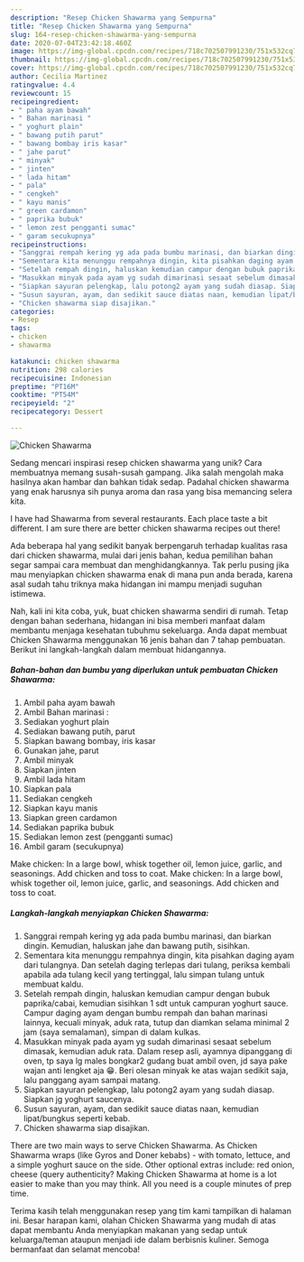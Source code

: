 ```yaml
---
description: "Resep Chicken Shawarma yang Sempurna"
title: "Resep Chicken Shawarma yang Sempurna"
slug: 164-resep-chicken-shawarma-yang-sempurna
date: 2020-07-04T23:42:18.460Z
image: https://img-global.cpcdn.com/recipes/718c702507991230/751x532cq70/chicken-shawarma-foto-resep-utama.jpg
thumbnail: https://img-global.cpcdn.com/recipes/718c702507991230/751x532cq70/chicken-shawarma-foto-resep-utama.jpg
cover: https://img-global.cpcdn.com/recipes/718c702507991230/751x532cq70/chicken-shawarma-foto-resep-utama.jpg
author: Cecilia Martinez
ratingvalue: 4.4
reviewcount: 15
recipeingredient:
- " paha ayam bawah"
- " Bahan marinasi "
- " yoghurt plain"
- " bawang putih parut"
- " bawang bombay iris kasar"
- " jahe parut"
- " minyak"
- " jinten"
- " lada hitam"
- " pala"
- " cengkeh"
- " kayu manis"
- " green cardamon"
- " paprika bubuk"
- " lemon zest pengganti sumac"
- " garam secukupnya"
recipeinstructions:
- "Sanggrai rempah kering yg ada pada bumbu marinasi, dan biarkan dingin. Kemudian, haluskan jahe dan bawang putih, sisihkan."
- "Sementara kita menunggu rempahnya dingin, kita pisahkan daging ayam dari tulangnya. Dan setelah daging terlepas dari tulang, periksa kembali apabila ada tulang kecil yang tertinggal, lalu simpan tulang untuk membuat kaldu."
- "Setelah rempah dingin, haluskan kemudian campur dengan bubuk paprika/cabai, kemudian sisihkan 1 sdt untuk campuran yoghurt sauce. Campur daging ayam dengan bumbu rempah dan bahan marinasi lainnya, kecuali minyak, aduk rata, tutup dan diamkan selama minimal 2 jam (saya semalaman), simpan di dalam kulkas."
- "Masukkan minyak pada ayam yg sudah dimarinasi sesaat sebelum dimasak, kemudian aduk rata. Dalam resep asli, ayamnya dipanggang di oven, tp saya lg males bongkar2 gudang buat ambil oven, jd saya pake wajan anti lengket aja 😁. Beri olesan minyak ke atas wajan sedikit saja, lalu panggang ayam sampai matang."
- "Siapkan sayuran pelengkap, lalu potong2 ayam yang sudah diasap. Siapkan jg yoghurt saucenya."
- "Susun sayuran, ayam, dan sedikit sauce diatas naan, kemudian lipat/bungkus seperti kebab."
- "Chicken shawarma siap disajikan."
categories:
- Resep
tags:
- chicken
- shawarma

katakunci: chicken shawarma 
nutrition: 298 calories
recipecuisine: Indonesian
preptime: "PT16M"
cooktime: "PT54M"
recipeyield: "2"
recipecategory: Dessert

---
```



![Chicken Shawarma](https://img-global.cpcdn.com/recipes/718c702507991230/751x532cq70/chicken-shawarma-foto-resep-utama.jpg)

Sedang mencari inspirasi resep chicken shawarma yang unik? Cara membuatnya memang susah-susah gampang. Jika salah mengolah maka hasilnya akan hambar dan bahkan tidak sedap. Padahal chicken shawarma yang enak harusnya sih punya aroma dan rasa yang bisa memancing selera kita.

I have had Shawarma from several restaurants. Each place taste a bit different. I am sure there are better chicken shawarma recipes out there!

Ada beberapa hal yang sedikit banyak berpengaruh terhadap kualitas rasa dari chicken shawarma, mulai dari jenis bahan, kedua pemilihan bahan segar sampai cara membuat dan menghidangkannya. Tak perlu pusing jika mau menyiapkan chicken shawarma enak di mana pun anda berada, karena asal sudah tahu triknya maka hidangan ini mampu menjadi suguhan istimewa.


Nah, kali ini kita coba, yuk, buat chicken shawarma sendiri di rumah. Tetap dengan bahan sederhana, hidangan ini bisa memberi manfaat dalam membantu menjaga kesehatan tubuhmu sekeluarga. Anda dapat membuat Chicken Shawarma menggunakan 16 jenis bahan dan 7 tahap pembuatan. Berikut ini langkah-langkah dalam membuat hidangannya.

<!--inarticleads1-->

##### Bahan-bahan dan bumbu yang diperlukan untuk pembuatan Chicken Shawarma:

1. Ambil  paha ayam bawah
1. Ambil  Bahan marinasi :
1. Sediakan  yoghurt plain
1. Sediakan  bawang putih, parut
1. Siapkan  bawang bombay, iris kasar
1. Gunakan  jahe, parut
1. Ambil  minyak
1. Siapkan  jinten
1. Ambil  lada hitam
1. Siapkan  pala
1. Sediakan  cengkeh
1. Siapkan  kayu manis
1. Siapkan  green cardamon
1. Sediakan  paprika bubuk
1. Sediakan  lemon zest (pengganti sumac)
1. Ambil  garam (secukupnya)


Make chicken: In a large bowl, whisk together oil, lemon juice, garlic, and seasonings. Add chicken and toss to coat. Make chicken: In a large bowl, whisk together oil, lemon juice, garlic, and seasonings. Add chicken and toss to coat. 

<!--inarticleads2-->

##### Langkah-langkah menyiapkan Chicken Shawarma:

1. Sanggrai rempah kering yg ada pada bumbu marinasi, dan biarkan dingin. Kemudian, haluskan jahe dan bawang putih, sisihkan.
1. Sementara kita menunggu rempahnya dingin, kita pisahkan daging ayam dari tulangnya. Dan setelah daging terlepas dari tulang, periksa kembali apabila ada tulang kecil yang tertinggal, lalu simpan tulang untuk membuat kaldu.
1. Setelah rempah dingin, haluskan kemudian campur dengan bubuk paprika/cabai, kemudian sisihkan 1 sdt untuk campuran yoghurt sauce. Campur daging ayam dengan bumbu rempah dan bahan marinasi lainnya, kecuali minyak, aduk rata, tutup dan diamkan selama minimal 2 jam (saya semalaman), simpan di dalam kulkas.
1. Masukkan minyak pada ayam yg sudah dimarinasi sesaat sebelum dimasak, kemudian aduk rata. Dalam resep asli, ayamnya dipanggang di oven, tp saya lg males bongkar2 gudang buat ambil oven, jd saya pake wajan anti lengket aja 😁. Beri olesan minyak ke atas wajan sedikit saja, lalu panggang ayam sampai matang.
1. Siapkan sayuran pelengkap, lalu potong2 ayam yang sudah diasap. Siapkan jg yoghurt saucenya.
1. Susun sayuran, ayam, dan sedikit sauce diatas naan, kemudian lipat/bungkus seperti kebab.
1. Chicken shawarma siap disajikan.


There are two main ways to serve Chicken Shawarma. As Chicken Shawarma wraps (like Gyros and Doner kebabs) - with tomato, lettuce, and a simple yoghurt sauce on the side. Other optional extras include: red onion, cheese (query authenticity? Making Chicken Shawarma at home is a lot easier to make than you may think. All you need is a couple minutes of prep time. 

Terima kasih telah menggunakan resep yang tim kami tampilkan di halaman ini. Besar harapan kami, olahan Chicken Shawarma yang mudah di atas dapat membantu Anda menyiapkan makanan yang sedap untuk keluarga/teman ataupun menjadi ide dalam berbisnis kuliner. Semoga bermanfaat dan selamat mencoba!
